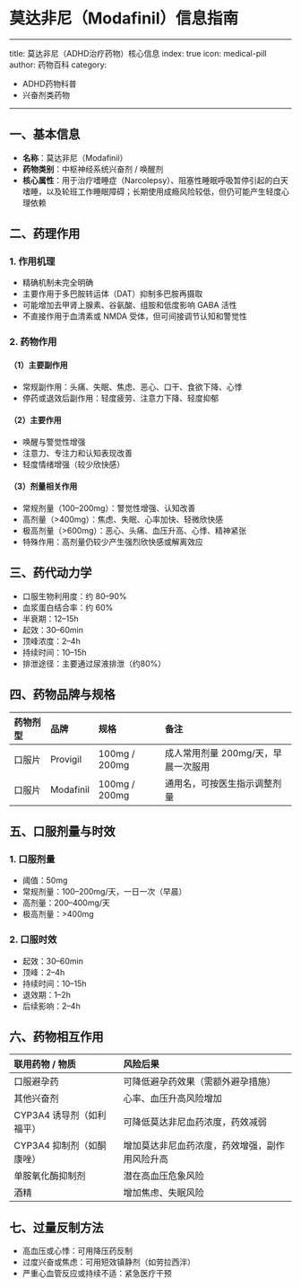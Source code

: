 # 莫达非尼（Modafinil）信息指南
---
title: 莫达非尼（ADHD治疗药物）核心信息
index: true
icon: medical-pill
author: 药物百科
category:
  - ADHD药物科普
  - 兴奋剂类药物
---

## 一、基本信息
- **名称**：莫达非尼（Modafinil）
- **药物类别**：中枢神经系统兴奋剂 / 唤醒剂
- **核心属性**：用于治疗嗜睡症（Narcolepsy）、阻塞性睡眠呼吸暂停引起的白天嗜睡，以及轮班工作睡眠障碍；长期使用成瘾风险较低，但仍可能产生轻度心理依赖


## 二、药理作用
### 1. 作用机理
- 精确机制未完全明确
- 主要作用于多巴胺转运体（DAT）抑制多巴胺再摄取
- 可能增加去甲肾上腺素、谷氨酸、组胺和低度影响 GABA 活性
- 不直接作用于血清素或 NMDA 受体，但可间接调节认知和警觉性

### 2. 药物作用
#### （1）主要副作用
- 常规副作用：头痛、失眠、焦虑、恶心、口干、食欲下降、心悸
- 停药或退效后副作用：轻度疲劳、注意力下降、轻度抑郁

#### （2）主要作用
- 唤醒与警觉性增强
- 注意力、专注力和认知表现改善
- 轻度情绪增强（较少欣快感）

#### （3）剂量相关作用
- 常规剂量（100–200mg）：警觉性增强、认知改善
- 高剂量（>400mg）：焦虑、失眠、心率加快、轻微欣快感
- 极高剂量（>600mg）：恶心、头痛、血压升高、心悸、精神紧张
- 特殊作用：高剂量仍较少产生强烈欣快感或解离效应


## 三、药代动力学
- 口服生物利用度：约 80–90%
- 血浆蛋白结合率：约 60%
- 半衰期：12–15h
- 起效：30–60min
- 顶峰浓度：2–4h
- 持续时间：10–15h
- 排泄途径：主要通过尿液排泄（约80%）


## 四、药物品牌与规格
| 药物剂型 | 品牌       | 规格         | 备注                                           |
| :------- | :--------- | :----------- | :--------------------------------------------- |
| 口服片   | Provigil   | 100mg / 200mg | 成人常用剂量 200mg/天，早晨一次服用            |
| 口服片   | Modafinil  | 100mg / 200mg | 通用名，可按医生指示调整剂量                   |


## 五、口服剂量与时效
### 1. 口服剂量
- 阈值：50mg
- 常规剂量：100–200mg/天，一日一次（早晨）
- 高剂量：200–400mg/天
- 极高剂量：>400mg

### 2. 口服时效
- 起效：30–60min
- 顶峰：2–4h
- 持续时间：10–15h
- 退效期：1–2h
- 后续影响：2–4h


## 六、药物相互作用
| 联用药物 / 物质       | 风险后果                                           |
| :-------------------- | :------------------------------------------------- |
| 口服避孕药           | 可降低避孕药效果（需额外避孕措施）                 |
| 其他兴奋剂           | 心率、血压升高风险增加                             |
| CYP3A4 诱导剂（如利福平） | 可降低莫达非尼血药浓度，药效减弱                   |
| CYP3A4 抑制剂（如酮康唑） | 增加莫达非尼血药浓度，药效增强，副作用风险升高     |
| 单胺氧化酶抑制剂     | 潜在高血压危象风险                                 |
| 酒精                 | 增加焦虑、失眠风险                                 |


## 七、过量反制方法
- 高血压或心悸：可用降压药反制
- 过度兴奋或焦虑：可用短效镇静剂（如劳拉西泮）
- 严重心血管反应或持续不适：紧急医疗干预


